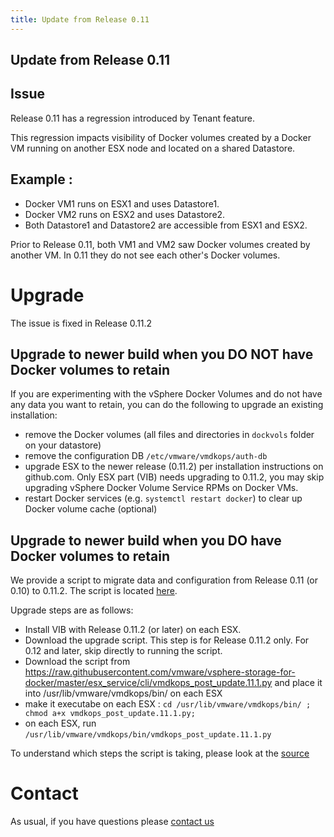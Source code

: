 ```yaml
---
title: Update from Release 0.11
---
```


## Update from Release 0.11

## Issue
Release 0.11 has a regression introduced by Tenant feature.

This regression impacts visibility of Docker volumes created by a Docker VM running on another ESX node
and located on a shared Datastore.

## Example :
* Docker VM1 runs on ESX1 and uses Datastore1.
* Docker VM2 runs on ESX2 and uses Datastore2.
* Both Datastore1 and Datastore2 are accessible from ESX1 and ESX2.

Prior to Release 0.11, both VM1 and VM2 saw Docker volumes created by another VM.
In 0.11 they do not see each other's Docker volumes.

# Upgrade

The issue is fixed in Release 0.11.2

## Upgrade to newer build when you DO NOT have Docker volumes to retain

If you are experimenting with the vSphere Docker Volumes and do not have any data you want to retain,
you can do the following to upgrade an existing installation:

* remove the Docker volumes (all files and directories in `dockvols` folder on your datastore)
* remove the configuration DB  `/etc/vmware/vmdkops/auth-db`
* upgrade ESX to the newer release (0.11.2) per installation instructions on github.com. Only ESX part (VIB) needs upgrading to 0.11.2, you may skip upgrading
vSphere Docker Volume Service RPMs on Docker VMs.
* restart Docker services (e.g. `systemctl restart docker`) to clear up Docker volume cache
(optional)


## Upgrade to newer build when you DO have Docker volumes to retain

We provide a script to migrate data and configuration from Release 0.11 (or 0.10) to 0.11.2.
The script is located [here](https://raw.githubusercontent.com/vmware/vsphere-storage-for-docker/master/esx_service/cli/vmdkops_post_update.11.1.py).

Upgrade steps are as follows:
* Install VIB with Release 0.11.2 (or later) on each ESX.
* Download the upgrade script. This step is for Release 0.11.2 only. For 0.12 and later, skip directly to running the script.
 * Download the script from https://raw.githubusercontent.com/vmware/vsphere-storage-for-docker/master/esx_service/cli/vmdkops_post_update.11.1.py and place it into /usr/lib/vmware/vmdkops/bin/ on each ESX
  * make it executabe on each ESX : `cd /usr/lib/vmware/vmdkops/bin/ ; chmod a+x vmdkops_post_update.11.1.py;`
* on each ESX, run `/usr/lib/vmware/vmdkops/bin/vmdkops_post_update.11.1.py`

To understand which steps the script is taking, please look at the [source](https://github.com/vmware/vsphere-storage-for-docker/blob/master/esx_service/cli/vmdkops_post_update.11.1.py)

# Contact

As usual, if you have questions please [contact us](https://github.com/vmware/vsphere-storage-for-docker#contact-us)
